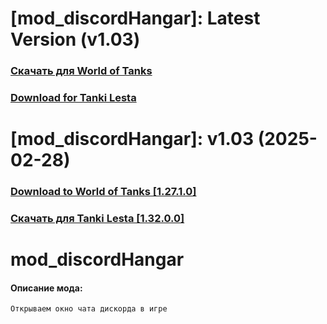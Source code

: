 # [mod_discordHangar]: Latest Version (v1.03)
### [**Скачать для World of Tanks**](https://github.com/spoter/spoter-mods/releases/download/latest/mod_discordHangar.zip)
### [**Download for Tanki Lesta**](https://github.com/spoter/spoter-mods/releases/download/latest/mod_discordHangar_RU.zip)
#
# [mod_discordHangar]: v1.03 (2025-02-28)
### [**Download to World of Tanks [1.27.1.0]**](https://github.com/spoter/spoter-mods/releases/download/v7/mod_discordHangar.zip)
### [**Скачать для Tanki Lesta [1.32.0.0]**](https://github.com/spoter/spoter-mods/releases/download/v7/mod_discordHangar_RU.zip)
#
# mod_discordHangar
#### Описание мода:
    Открываем окно чата дискорда в игре

